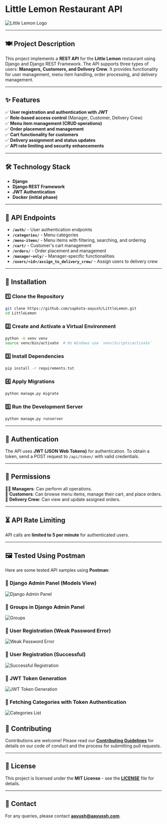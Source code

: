# Little Lemon Restaurant API

![Little Lemon Logo]([images/little_lemon_logo.png](https://pbs.twimg.com/media/FzyG0vDWIAAPQIf.png:large))

---

## 🍽️ Project Description
This project implements a **REST API** for the **Little Lemon** restaurant using Django and Django REST Framework. The API supports three types of users: **Managers, Customers, and Delivery Crew**. It provides functionality for user management, menu item handling, order processing, and delivery management.

---

## ✨ Features
✅ **User registration and authentication with JWT**  
✅ **Role-based access control** (Manager, Customer, Delivery Crew)  
✅ **Menu item management (CRUD operations)**  
✅ **Order placement and management**  
✅ **Cart functionality for customers**  
✅ **Delivery assignment and status updates**  
✅ **API rate limiting and security enhancements**  

---

## 🛠️ Technology Stack
- **Django**
- **Django REST Framework**
- **JWT Authentication**
- **Docker (initial phase)**

---

## 📌 API Endpoints
- **`/auth/`** - User authentication endpoints
- **`/categories/`** - Menu categories
- **`/menu-items/`** - Menu items with filtering, searching, and ordering
- **`/cart/`** - Customer's cart management
- **`/orders/`** - Order placement and management
- **`/manager-only/`** - Manager-specific functionalities
- **`/users/<id>/assign_to_delivery_crew/`** - Assign users to delivery crew

---

## 🚀 Installation
### 1️⃣ Clone the Repository
```sh
git clone https://github.com/sapkota-aayush/LittleLemon.git
cd LittleLemon
```
### 2️⃣ Create and Activate a Virtual Environment
```sh
python -m venv venv
source venv/bin/activate  # On Windows use `venv\Scripts\activate`
```
### 3️⃣ Install Dependencies
```sh
pip install -r requirements.txt
```
### 4️⃣ Apply Migrations
```sh
python manage.py migrate
```
### 5️⃣ Run the Development Server
```sh
python manage.py runserver
```

---

## 🔑 Authentication
The API uses **JWT (JSON Web Tokens)** for authentication. To obtain a token, send a POST request to `/api/token/` with valid credentials.

---

## 🔐 Permissions
👨‍💼 **Managers**: Can perform all operations.  
👤 **Customers**: Can browse menu items, manage their cart, and place orders.  
🚚 **Delivery Crew**: Can view and update assigned orders.  

---

## ⏳ API Rate Limiting
API calls are **limited to 5 per minute** for authenticated users.

---

## 🖼️ Tested Using Postman
Here are some tested API samples using **Postman**:

### 🔹 Django Admin Panel (Models View)
![Django Admin Panel](Images/DjangoPanel.png)

### 🔹 Groups in Django Admin Panel
![Groups](Images/groups.png)

### 🔹 User Registration (Weak Password Error)
![Weak Password Error](Images/auth1.png)

### 🔹 User Registration (Successful)
![Successful Registration](Images/auth2.png)

### 🔹 JWT Token Generation
![JWT Token Generation](Images/jwt.png)

### 🔹 Fetching Categories with Token Authentication
![Categories List](Images/cath.png)



## 🤝 Contributing
Contributions are welcome! Please read our **[Contributing Guidelines](CONTRIBUTING.md)** for details on our code of conduct and the process for submitting pull requests.

---

## 📜 License
This project is licensed under the **MIT License** - see the **[LICENSE](LICENSE)** file for details.

---

## 📧 Contact
For any queries, please contact **aayush@aayussh.com**.

